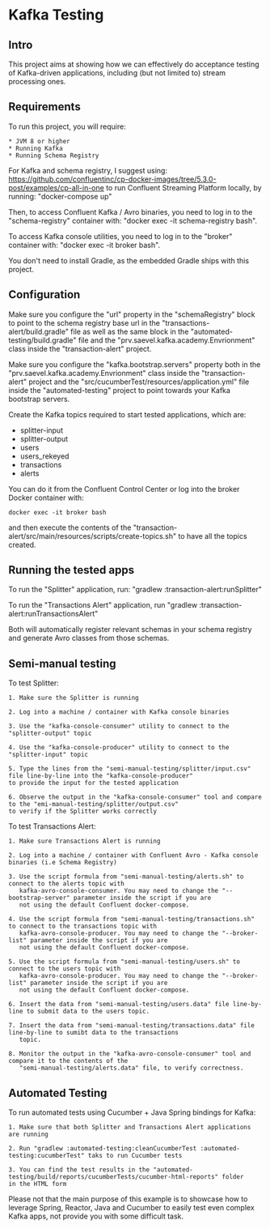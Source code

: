 # Kafka Testing


## Intro

This project aims at showing how we can effectively do acceptance testing of Kafka-driven applications, including (but 
not limited to) stream processing ones.


## Requirements

To run this project, you will require:

    * JVM 8 or higher
    * Running Kafka
    * Running Schema Registry
    
For Kafka and schema registry, I suggest using: 
https://github.com/confluentinc/cp-docker-images/tree/5.3.0-post/examples/cp-all-in-one to run Confluent Streaming
Platform locally, by running: "docker-compose up"

Then, to access Confluent Kafka / Avro binaries, you need to log in to the "schema-registry" container with:
"docker exec -it schema-registry bash". 

To access Kafka console utilities, you need to log in to the "broker" container with:
"docker exec -it broker bash".

You don't need to install Gradle, as the embedded Gradle ships with this project.


## Configuration

Make sure you configure the "url" property in the "schemaRegistry" block to point to the schema registry base url in the 
"transactions-alert/build.gradle" file as well as the same block in the "automated-testing/build.gradle" file and the
"prv.saevel.kafka.academy.Envrionment" class inside the "transaction-alert" project. 

Make sure you configure the "kafka.bootstrap.servers" property both in the "prv.saevel.kafka.academy.Envrionment" class
inside the "transaction-alert" project and the "src/cucumberTest/resources/application.yml" file inside the 
"automated-testing" project to point towards your Kafka bootstrap servers.

Create the Kafka topics required to start tested applications, which are:

* splitter-input
* splitter-output
* users
* users_rekeyed
* transactions
* alerts

You can do it from the Confluent Control Center or log
into the broker Docker container with:

    docker exec -it broker bash
    
and then execute the contents of the "transaction-alert/src/main/resources/scripts/create-topics.sh" to have all the 
topics created.


## Running the tested apps

To run the "Splitter" application, run: "gradlew :transaction-alert:runSplitter"

To run the "Transactions Alert" application, run "gradlew :transaction-alert:runTransactionsAlert"

Both will automatically register relevant schemas in your schema registry and generate Avro classes from those schemas.


## Semi-manual testing

To test Splitter: 

    1. Make sure the Splitter is running
    
    2. Log into a machine / container with Kafka console binaries 
 
    3. Use the "kafka-console-consumer" utility to connect to the "splitter-output" topic
 
    4. Use the "kafka-console-producer" utility to connect to the "splitter-input" topic
 
    5. Type the lines from the "semi-manual-testing/splitter/input.csv" file line-by-line into the "kafka-console-producer"
    to provide the input for the tested application
 
    6. Observe the output in the "kafka-console-consumer" tool and compare to the "emi-manual-testing/splitter/output.csv"
    to verify if the Splitter works correctly
 
 
To test Transactions Alert:

    1. Make sure Transactions Alert is running
    
    2. Log into a machine / container with Confluent Avro - Kafka console binaries (i.e Schema Registry)
    
    3. Use the script formula from "semi-manual-testing/alerts.sh" to connect to the alerts topic with 
       kafka-avro-console-consumer. You may need to change the "--bootstrap-server" parameter inside the script if you are 
       not using the default Confluent docker-compose.
    
    4. Use the script formula from "semi-manual-testing/transactions.sh" to connect to the transactions topic with
       kafka-avro-console-producer. You may need to change the "--broker-list" parameter inside the script if you are 
       not using the default Confluent docker-compose.
    
    5. Use the script formula from "semi-manual-testing/users.sh" to connect to the users topic with
       kafka-avro-console-producer. You may need to change the "--broker-list" parameter inside the script if you are 
       not using the default Confluent docker-compose.
       
    6. Insert the data from "semi-manual-testing/users.data" file line-by-line to submit data to the users topic.
    
    7. Insert the data from "semi-manual-testing/transactions.data" file line-by-line to sumibt data to the transactions
       topic.
       
    8. Monitor the output in the "kafka-avro-console-consumer" tool and compare it to the contents of the 
       "semi-manual-testing/alerts.data" file, to verify correctness.
       
       
## Automated Testing

To run automated tests using Cucumber + Java Spring bindings for Kafka:

    1. Make sure that both Splitter and Transactions Alert applications are running
    
    2. Run "gradlew :automated-testing:cleanCucumberTest :automated-testing:cucumberTest" taks to run Cucumber tests
    
    3. You can find the test results in the "automated-testing/build/reports/cucumberTests/cucumber-html-reports" folder
    in the HTML form
    
Please not that the main purpose of this example is to showcase how to leverage Spring, Reactor, Java and Cucumber to 
easily test even complex Kafka apps, not provide you with some difficult task.



